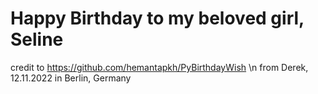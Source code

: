 # Happy Birthday to my beloved girl, Seline

credit to https://github.com/hemantapkh/PyBirthdayWish \n
from Derek, 12.11.2022 in Berlin, Germany

